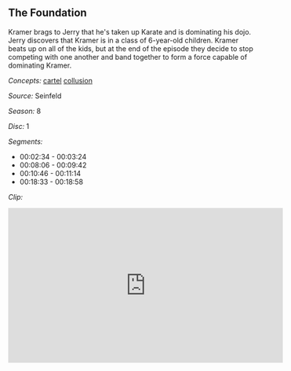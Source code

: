 ## The Foundation

Kramer brags to Jerry that he's taken up Karate and is dominating his dojo.  Jerry discovers that Kramer is in a class of 6-year-old children.  Kramer beats up on all of the kids, but at the end of the episode they decide to stop competing with one another and band together to form a force capable of dominating Kramer.

*Concepts:*
[cartel](/concept/cartel/)
[collusion](/concept/collusion/)

*Source:* Seinfeld

*Season:* 8

*Disc:* 1

*Segments:*

 * 00:02:34 - 00:03:24
 * 00:08:06 - 00:09:42
 * 00:10:46 - 00:11:14
 * 00:18:33 - 00:18:58

*Clip:*

<iframe width="560" height="315" src="https://criticalcommons.org/embed?m=ojMTHWqif" frameborder="0" allowfullscreen></iframe>
